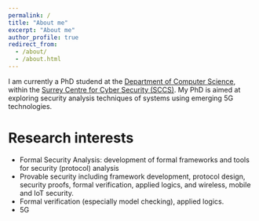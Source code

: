 ```yaml
---
permalink: /
title: "About me"
excerpt: "About me"
author_profile: true
redirect_from: 
  - /about/
  - /about.html
---
```


I am currently a PhD studend at the [Department of Computer Science](https://www.surrey.ac.uk/department-computer-science),  within the [Surrey Centre for Cyber Security (SCCS)](https://www.surrey.ac.uk/surrey-centre-cyber-security"). My PhD is aimed at exploring security analysis techniques of systems using emerging 5G technologies.

Research interests
======
  - Formal Security Analysis: development of formal frameworks and tools for security (protocol) analysis
  - Provable security including framework development, protocol design, security proofs, formal verification, applied logics, and wireless, mobile and IoT security.
  - Formal verification (especially model checking), applied logics.
  - 5G